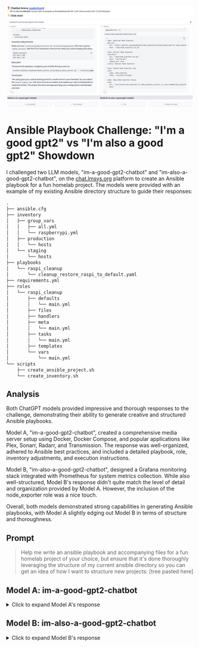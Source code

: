<p align="center">
  <img src="https://github.com/veteranbv/may8-chatbotshowdown/raw/main/immagptchatbotvs.jpg" alt="Screenshot of the chat vs">
</p>

# Ansible Playbook Challenge: "I'm a good gpt2" vs "I'm also a good gpt2" Showdown

I challenged two LLM models, "im-a-good-gpt2-chatbot" and "im-also-a-good-gpt2-chatbot", on the [chat.lmsys.org](https://chat.lmsys.org/) platform to create an Ansible playbook for a fun homelab project. The models were provided with an example of my existing Ansible directory structure to guide their responses:

```
.
├── ansible.cfg
├── inventory
│   ├── group_vars
│   │   ├── all.yml
│   │   └── raspberrypi.yml
│   ├── production
│   │   └── hosts
│   └── staging
│       └── hosts
├── playbooks
│   └── raspi_cleanup
│       └── cleanup_restore_raspi_to_default.yaml
├── requirements.yml
├── roles
│   └── raspi_cleanup
│       ├── defaults
│       │   └── main.yml
│       ├── files
│       ├── handlers
│       ├── meta
│       │   └── main.yml
│       ├── tasks
│       │   └── main.yml
│       ├── templates
│       └── vars
│           └── main.yml
└── scripts
    ├── create_ansible_project.sh
    └── create_inventory.sh
```

## Analysis

Both ChatGPT models provided impressive and thorough responses to the challenge, demonstrating their ability to generate creative and structured Ansible playbooks.

Model A, "im-a-good-gpt2-chatbot", created a comprehensive media server setup using Docker, Docker Compose, and popular applications like Plex, Sonarr, Radarr, and Transmission. The response was well-organized, adhered to Ansible best practices, and included a detailed playbook, role, inventory adjustments, and execution instructions.

Model B, "im-also-a-good-gpt2-chatbot", designed a Grafana monitoring stack integrated with Prometheus for system metrics collection. While also well-structured, Model B's response didn't quite match the level of detail and organization provided by Model A. However, the inclusion of the node_exporter role was a nice touch.

Overall, both models demonstrated strong capabilities in generating Ansible playbooks, with Model A slightly edging out Model B in terms of structure and thoroughness.

## Prompt

> Help me write an ansible playbook and accompanying files for a fun homelab project of your choice, but ensure that it's done thoroughly leveraging the structure of my current ansible directory so you can get an idea of how I want to structure new projects: [tree pasted here]

## Model A: im-a-good-gpt2-chatbot

<details>
  <summary>Click to expand Model A's response</summary>

~~~
Given your existing Ansible structure and preferences, let's create a fun and practical homelab project. We'll set up a **Media Server** using **Docker**, **Docker Compose**, and **Portainer** for easy container management. This setup will help you host and manage various media applications like Plex, Sonarr, Radarr, and Transmission in a structured and maintainable way.

Here’s how we’ll structure this project within your existing Ansible setup:

### Project Overview

- **Project Name**: `media_server_setup`
- **Key Components**:
  - **Docker**: To run containers.
  - **Docker Compose**: To manage multi-container Docker applications.
  - **Portainer**: To provide a web-based UI for Docker.
  - **Plex**: For media playback.
  - **Sonarr**: For TV series management.
  - **Radarr**: For movies management.
  - **Transmission**: For downloading torrents.

### Directory Structure

We will create the following structure under the `playbooks` and `roles` directories:

```
playbooks/
└── media_server_setup
    └── deploy_media_server.yml

roles/
└── media_server_setup
    ├── defaults
    │   └── main.yml
    ├── files
    │   └── docker-compose.yml
    ├── handlers
    │   └── main.yml
    ├── tasks
    │   └── main.yml
    ├── templates
    └── vars
        └── main.yml
```

### Step-by-Step Implementation

#### 1. Define the Playbook

**File**: `playbooks/media_server_setup/deploy_media_server.yml`

```yaml
---
- name: Deploy Media Server
  hosts: media_servers
  become: yes
  roles:
    - media_server_setup
```

#### 2. Role Variables

**File**: `roles/media_server_setup/defaults/main.yml`

```yaml
---
# Docker and application versions
docker_compose_version: "1.29.2"
plex_version: "latest"
sonarr_version: "latest"
radarr_version: "latest"
transmission_version: "latest"

# Configuration directories
media_server_directory: "/opt/media_server"
docker_compose_file: "{{ media_server_directory }}/docker-compose.yml"
```

**File**: `roles/media_server_setup/vars/main.yml`

```yaml
---
# This file can hold any variables specific to the media server setup that you want to override from defaults.
```

#### 3. Main Task to Set Up the Media Server

**File**: `roles/media_server_setup/tasks/main.yml`

```yaml
---
- name: Ensure Docker is installed
  ansible.builtin.package:
    name: docker
    state: present

- name: Install Docker Compose
  ansible.builtin.get_url:
    url: "https://github.com/docker/compose/releases/download/{{ docker_compose_version }}/docker-compose-{{ ansible_system }}-{{ ansible_architecture }}"
    dest: "/usr/local/bin/docker-compose"
    mode: '0755'

- name: Ensure the media server directory exists
  ansible.builtin.file:
    path: "{{ media_server_directory }}"
    state: directory
    mode: '0755'

- name: Deploy Docker Compose file
  ansible.builtin.template:
    src: docker-compose.yml
    dest: "{{ docker_compose_file }}"

- name: Pull and start up all containers
  ansible.builtin.command:
    cmd: docker-compose -f "{{ docker_compose_file }}" up -d
  args:
    chdir: "{{ media_server_directory }}"
```

#### 4. Handlers to Manage Services

**File**: `roles/media_server_setup/handlers/main.yml`

```yaml
---
- name: restart docker
  ansible.builtin.service:
    name: docker
    state: restarted
```

#### 5. Docker Compose Template

**File**: `roles/media_server_setup/files/docker-compose.yml`

```yaml
version: '3.8'

services:
  portainer:
    image: portainer/portainer-ce
    container_name: portainer
    restart: unless-stopped
    ports:
      - "9000:9000"
    volumes:
      - /var/run/docker.sock:/var/run/docker.sock
      - portainer_data:/data

  plex:
    image: plexinc/pms-docker:{{ plex_version }}
    container_name: plex
    restart: unless-stopped
    ports:
      - "32400:32400"
    volumes:
      - ./data/plex:/config
      - ./media:/media

  sonarr:
    image: linuxserver/sonarr:{{ sonarr_version }}
    container_name: sonarr
    restart: unless-stopped
    ports:
      - "8989:8989"
    volumes:
      - ./data/sonarr:/config
      - ./media/tv:/tv
      - ./downloads:/downloads

  radarr:
    image: linuxserver/radarr:{{ radarr_version }}
    container_name: radarr
    restart: unless-stopped
    ports:
      - "7878:7878"
    volumes:
      - ./data/radarr:/config
      - ./media/movies:/movies
      - ./downloads:/downloads

  transmission:
    image: linuxserver/transmission:{{ transmission_version }}
    container_name: transmission
    restart: unless-stopped
    ports:
      - "9091:9091"
      - "51413:51413"
      - "51413:51413/udp"
    volumes:
      - ./data/transmission:/config
      - ./downloads:/downloads

volumes:
  portainer_data:
```

### Inventory Adjustments

Make sure your `inventory/production/hosts` or `inventory/staging/hosts` files have a group `[media_servers]` with the IPs or hostnames of the servers where you want to deploy this setup.

```ini
[media_servers]
192.168.1.100
192.168.1.101
```

### Execution

To execute this playbook, navigate to your Ansible directory and run:

```bash
ansible-playbook playbooks/media_server_setup/deploy_media_server.yml -i inventory/production/hosts
```

### Conclusion

This setup gives you a robust starting point for a media server in your homelab. You can extend the `docker-compose.yml` with more services as needed, and update your roles and playbooks to customize further. This project structure and approach keep your configurations maintainable and clear.
~~~

</details>

## Model B: im-also-a-good-gpt2-chatbot

<details>
  <summary>Click to expand Model B's response</summary>
  
~~~
Here's a detailed Ansible playbook and accompanying files for a fun homelab project. For this, let's set up a **Grafana** monitoring system on a dedicated server. Grafana is great for visualizing data from various sources like Prometheus, InfluxDB, etc. We'll also include Prometheus to gather system metrics.

### Directory Structure - Update
```
.
├── ansible.cfg
├── inventory
│   ├── group_vars
│   │   ├── all.yml
│   │   ├── grafana.yml
│   │   └── prometheus.yml
│   ├── production
│   │   └── hosts
│   └── staging
│       └── hosts
├── playbooks
│   └── monitoring_stack
│       └── deploy_monitoring_stack.yml
└── roles
    ├── grafana
    │   ├── defaults
    │   │   └── main.yml
    │   ├── files
    │   ├── handlers
    │   │   └── main.yml
    │   ├── meta
    │   │   └── main.yml
    │   ├── tasks
    │   │   └── main.yml
    │   ├── templates
    │   │   └── grafana.ini.j2
    │   └── vars
    │       └── main.yml
    ├── prometheus
    │   ├── defaults
    │   │   └── main.yml
    │   ├── files
    │   ├── handlers
    │   │   └── main.yml
    │   ├── meta
    │   │   └── main.yml
    │   ├── tasks
    │   │   └── main.yml
    │   ├── templates
    │   │   └── prometheus.yml.j2
    │   └── vars
    │       └── main.yml
    └── node_exporter
        ├── defaults
        │   └── main.yml
        ├── files
        ├── handlers
        │   └── main.yml
        ├── meta
        │   └── main.yml
        ├── tasks
        │   └── main.yml
        └── templates
            └── node_exporter.service.j2
```

### Inventory Files

#### `inventory/production/hosts`

```ini
[monitoring]
monitoring-node-1 ansible_host=<YOUR_SERVER_IP> ansible_user=<YOUR_USER>
```

#### `inventory/group_vars/all.yml`

```yaml
---
ansible_python_interpreter: /usr/bin/python3
```

#### `inventory/group_vars/grafana.yml`

```yaml
---
grafana_version: "9.2.5"
grafana_admin_password: "admin"
```

#### `inventory/group_vars/prometheus.yml`

```yaml
---
prometheus_version: "2.41.0"
node_exporter_version: "1.5.0"
```

### Playbook

#### `playbooks/monitoring_stack/deploy_monitoring_stack.yml`

```yaml
---
- name: Deploy Monitoring Stack
  hosts: monitoring
  become: true
  roles:
    - prometheus
    - grafana
    - node_exporter
```

### Roles

#### Prometheus Role

##### `roles/prometheus/defaults/main.yml`

```yaml
---
prometheus_version: "2.41.0"
node_exporter_version: "1.5.0"
```

##### `roles/prometheus/handlers/main.yml`

```yaml
---
- name: Restart Prometheus
  service:
    name: prometheus
    state: restarted
```

##### `roles/prometheus/meta/main.yml`

```yaml
---
dependencies: []
```

##### `roles/prometheus/tasks/main.yml`

```yaml
---
- name: Download Prometheus
  get_url:
    url: "https://github.com/prometheus/prometheus/releases/download/v{{ prometheus_version }}/prometheus-{{ prometheus_version }}.linux-amd64.tar.gz"
    dest: "/tmp/prometheus.tar.gz"

- name: Extract Prometheus
  unarchive:
    src: "/tmp/prometheus.tar.gz"
    dest: "/usr/local/"
    remote_src: true
  notify: Restart Prometheus

- name: Create Prometheus user
  user:
    name: prometheus
    shell: /usr/sbin/nologin

- name: Create directories
  file:
    path: "{{ item }}"
    state: directory
    owner: prometheus
    group: prometheus
  with_items:
    - /etc/prometheus
    - /var/lib/prometheus

- name: Copy Prometheus binary
  copy:
    src: "/usr/local/prometheus-{{ prometheus_version }}.linux-amd64/prometheus"
    dest: "/usr/local/bin/prometheus"
    owner: prometheus
    group: prometheus
    mode: "0755"

- name: Copy Prometheus config
  template:
    src: prometheus.yml.j2
    dest: /etc/prometheus/prometheus.yml
  notify: Restart Prometheus

- name: Create systemd service
  copy:
    content: |
      [Unit]
      Description=Prometheus
      Wants=network-online.target
      After=network-online.target

      [Service]
      User=prometheus
      Group=prometheus
      Type=simple
      ExecStart=/usr/local/bin/prometheus --config.file=/etc/prometheus/prometheus.yml --storage.tsdb.path=/var/lib/prometheus

      [Install]
      WantedBy=multi-user.target
    dest: /etc/systemd/system/prometheus.service
  notify: Restart Prometheus

- name: Enable and start Prometheus
  systemd:
    name: prometheus
    enabled: true
    state: started
```

##### `roles/prometheus/templates/prometheus.yml.j2`

```yaml
---
global:
  scrape_interval: 15s

scrape_configs:
  - job_name: 'prometheus'
    static_configs:
      - targets: ['localhost:9090']

  - job_name: 'node_exporter'
    static_configs:
      - targets: ['localhost:9100']
```

##### `roles/prometheus/vars/main.yml`

```yaml
---
prometheus_version: "2.41.0"
```

#### Grafana Role

##### `roles/grafana/defaults/main.yml`

```yaml
---
grafana_version: "9.2.5"
grafana_admin_password: "admin"
```

##### `roles/grafana/handlers/main.yml`

```yaml
---
- name: Restart Grafana
  service:
    name: grafana-server
    state: restarted
```

##### `roles/grafana/meta/main.yml`

```yaml
---
dependencies: []
```

##### `roles/grafana/tasks/main.yml`

```yaml
---
- name: Add Grafana repository
  apt_repository:
    repo: "deb https://packages.grafana.com/oss/deb stable main"
    state: present
    filename: grafana

- name: Add Grafana GPG key
  apt_key:
    url: "https://packages.grafana.com/gpg.key"
    state: present

- name: Update APT cache
  apt:
    update_cache: yes

- name: Install Grafana
  apt:
    name: grafana
    state: present
  notify: Restart Grafana

- name: Configure Grafana
  template:
    src: grafana.ini.j2
    dest: /etc/grafana/grafana.ini
  notify: Restart Grafana

- name: Enable and start Grafana
  systemd:
    name: grafana-server
    enabled: yes
    state: started
```

##### `roles/grafana/templates/grafana.ini.j2`

```ini
[security]
admin_user = admin
admin_password = {{ grafana_admin_password }}
```

##### `roles/grafana/vars/main.yml`

```yaml
---
grafana_version: "9.2.5"
```

#### Node Exporter Role

##### `roles/node_exporter/defaults/main.yml`

```yaml
---
node_exporter_version: "1.5.0"
```

##### `roles/node_exporter/handlers/main.yml`

```yaml
---
- name: Restart Node Exporter
  systemd:
    name: node_exporter
    state: restarted
```

##### `roles/node_exporter/meta/main.yml`

```yaml
---
dependencies: []
```

##### `roles/node_exporter/tasks/main.yml`

```yaml
---
- name: Download Node Exporter
  get_url:
    url: "https://github.com/prometheus/node_exporter/releases/download/v{{ node_exporter_version }}/node_exporter-{{ node_exporter_version }}.linux-amd64.tar.gz"
    dest: "/tmp/node_exporter.tar.gz"

- name: Extract Node Exporter
  unarchive:
    src: "/tmp/node_exporter.tar.gz"
    dest: "/usr/local/"
    remote_src: true
  notify: Restart Node Exporter

- name: Create Node Exporter user
  user:
    name: node_exporter
    shell: /usr/sbin/nologin

- name: Copy Node Exporter binary
  copy:
    src: "/usr/local/node_exporter-{{ node_exporter_version }}.linux-amd64/node_exporter"
    dest:
~~~

</details>
